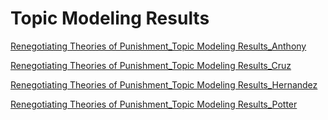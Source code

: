 # Topic Modeling Results

[Renegotiating Theories of Punishment_Topic Modeling Results_Anthony](./Anthony.html)

[Renegotiating Theories of Punishment_Topic Modeling Results_Cruz](./Cruz.html)

[Renegotiating Theories of Punishment_Topic Modeling Results_Hernandez](./Hernandez.html)

[Renegotiating Theories of Punishment_Topic Modeling Results_Potter](./Potter.html)
